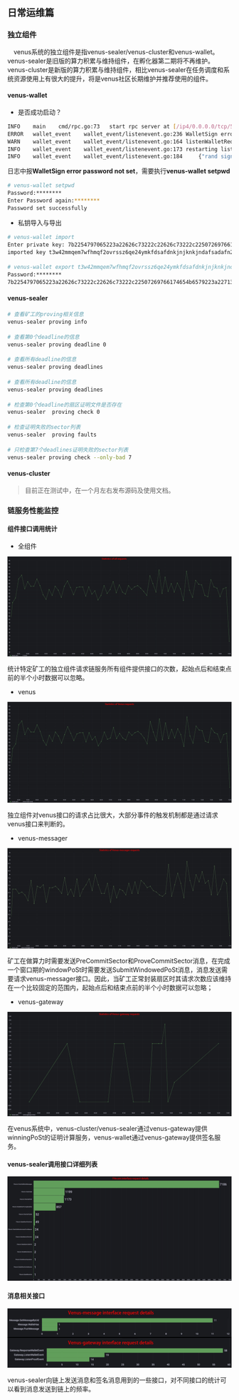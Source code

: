 ## 日常运维篇

### 独立组件

&ensp;&ensp;venus系统的独立组件是指venus-sealer/venus-cluster和venus-wallet。venus-sealer是旧版的算力积累与维持组件，在孵化器第二期将不再维护。venus-cluster是新版的算力积累与维持组件，相比venus-sealer在任务调度和系统资源使用上有很大的提升，将是venus社区长期维护并推荐使用的组件。


#### venus-wallet

- 是否成功启动？

```bash
INFO	main	cmd/rpc.go:73	start rpc server at [/ip4/0.0.0.0/tcp/5678/http] ...
ERROR	wallet_event	wallet_event/listenevent.go:236	WalletSign error password not set	{"api hub": "/dns/gateway.filincubator.com/tcp/83/wss"}
WARN	wallet_event	wallet_event/listenevent.go:164	listenWalletRequestOnce quit	{"api hub": "/dns/gateway.filincubator.com/tcp/83/wss"}
INFO	wallet_event	wallet_event/listenevent.go:173	restarting listenWalletRequestOnce	{"api hub": "/dns/gateway.filincubator.com/tcp/83/wss"}
INFO	wallet_event	wallet_event/listenevent.go:184		{"rand sign byte": "TCzGneQnvI2N6LqBVf0AHwaEr+NueDnk1aCSo+1G3SA="}
```
日志中报**WalletSign error password not set**，需要执行**venus-wallet setpwd**

```bash
# venus-wallet setpwd
Password:********
Enter Password again:********
Password set successfully
```

- 私钥导入与导出

```bash
# venus-wallet import
Enter private key: 7b2254797065223a22626c73222c22626c73222c22507269766174654b6579223a227135
imported key t3w42mmqem7wfhmqf2ovrssz6qe24ymkfdsafdnkjnjknkjndafsadafn25ztb6e7a successfully!

# venus-wallet export t3w42mmqem7wfhmqf2ovrssz6qe24ymkfdsafdnkjnjknkjndafsadafn25ztb6e7a
Password:********
7b2254797065223a22626c73222c22626c73222c22507269766174654b6579223a227135
```

#### venus-sealer

```bash
# 查看矿工的proving相关信息
venus-sealer proving info

# 查看第0个deadline的信息
venus-sealer proving deadline 0

# 查看所有deadline的信息
venus-sealer proving deadlines

# 查看所有deadline的信息
venus-sealer proving deadlines

# 检查第0个deadline的扇区证明文件是否存在
venus-sealer  proving check 0 

# 检查证明失败的sector列表
venus-sealer  proving faults

# 只检查第7个deadlines证明失败的sector列表
venus-sealer proving check --only-bad 7
```

#### venus-cluster

> 目前正在测试中，在一个月左右发布源码及使用文档。


### 链服务性能监控

#### 组件接口调用统计

- 全组件

![venus-all](../../../docs/.vuepress/public/monitor/venus-all.jpg)

统计特定矿工的独立组件请求链服务所有组件提供接口的次数，起始点后和结束点前的半个小时数据可以忽略。

- venus

![venus](../../../docs/.vuepress/public/monitor/venus.jpg)

独立组件对venus接口的请求占比很大，大部分事件的触发机制都是通过请求venus接口来判断的。

- venus-messager

![venus-messager](../../../docs/.vuepress/public/monitor/venus-messager.jpg)
  
矿工在做算力时需要发送PreCommitSector和ProveCommitSector消息，在完成一个窗口期的windowPoSt时需要发送SubmitWindowedPoSt消息，消息发送需要请求venus-messager接口。因此，当矿工正常封装扇区时其请求次数应该维持在一个比较固定的范围内，起始点后和结束点前的半个小时数据可以忽略；

- venus-gateway
  
![venus-gateway](../../../docs/.vuepress/public/monitor/venus-gateway.jpg)
 
在venus系统中，venus-cluster/venus-sealer通过venus-gateway提供winningPoSt的证明计算服务，venus-wallet通过venus-gateway提供签名服务。

#### venus-sealer调用接口详细列表

![filecoin-interface](../../../docs/.vuepress/public/monitor/filecoin-interface.jpg)

#### 消息相关接口

![venus-mesager-gateway-interface](../../../docs/.vuepress/public/monitor/venus-mesager-gateway-interface.jpg)
 
 venus-sealer向链上发送消息和签名消息用到的一些接口，对不同接口的统计可以看到消息发送到链上的频率。